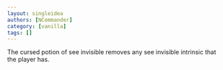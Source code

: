 ```yaml
---
layout: singleidea
authors: [NCommander]
category: [vanilla]
tags: []
---
```

The cursed potion of see invisible removes any see invisible intrinsic that the player has.

